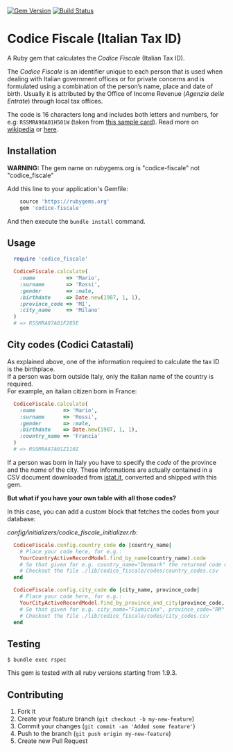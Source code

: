 [![Gem Version](https://badge.fury.io/rb/codice-fiscale.svg)](https://badge.fury.io/rb/codice-fiscale)
[![Build Status](https://travis-ci.org/topac/codice_fiscale.svg?branch=master)](https://travis-ci.org/topac/codice_fiscale)

# Codice Fiscale (Italian Tax ID)

A Ruby gem that calculates the *Codice Fiscale* (Italian Tax ID).

The *Codice Fiscale* is an identifier unique to each person that is used when dealing with Italian government offices or for private concerns and is formulated using a combination of the person’s name, place and date of birth.  Usually it is attributed by the Office of Income Revenue (*Agenzia delle Entrate*) through local tax offices.

The code is 16 characters long and includes both letters and numbers, for e.g: `RSSMRA90A01H501W` (taken from [this sample card](https://i.imgur.com/UVXKDX8.png)). Read more on [wikipedia](http://en.wikipedia.org/wiki/Italian_fiscal_code_card) or [here](https://itamcap.com/italian-tax-id).


## Installation

**WARNING:** The gem name on rubygems.org is "codice-fiscale" not "codice_fiscale"

Add this line to your application's Gemfile:
```ruby
    source 'https://rubygems.org'
    gem 'codice-fiscale'
```

And then execute the `bundle install` command.

## Usage

```ruby
  require 'codice_fiscale'

  CodiceFiscale.calculate(
    :name          => 'Mario',
    :surname       => 'Rossi',
    :gender        => :male,
    :birthdate     => Date.new(1987, 1, 1),
    :province_code => 'MI',
    :city_name     => 'Milano'
  )
  # => RSSMRA87A01F205E
```

## City codes (Codici Catastali)
As explained above, one of the information required to calculate the tax ID is the birthplace.  
If a person was born outside Italy, only the italian name of the country is required.  
For example, an italian citizen born in France:

```ruby
  CodiceFiscale.calculate(
    :name         => 'Mario', 
    :surname      => 'Rossi', 
    :gender       => :male, 
    :birthdate    => Date.new(1987, 1, 1), 
    :country_name => 'Francia'
  )
  # => RSSMRA87A01Z110I
```

If a person was born in Italy you have to specify the *code* of the province and the *name* of the city. These informations are actually contained in a CSV 
document downloaded from [istat.it](http://www.istat.it/it/archivio/6789), converted and shipped with this gem.


**But what if you have your own table with all those codes?**

In this case, you can add a custom block that fetches the codes from your database:


*config/initializers/codice_fiscale_initializer.rb*:

```ruby
  CodiceFiscale.config.country_code do |country_name|
    # Place your code here, for e.g.:
    YourCountryActiveRecordModel.find_by_name(country_name).code
    # So that given for e.g. country_name="Denmark" the returned code must be "Z107"
    # Checkout the file ./lib/codice_fiscale/codes/country_codes.csv
  end

  CodiceFiscale.config.city_code do |city_name, province_code|
    # Place your code here, for e.g.:
    YourCityActiveRecordModel.find_by_province_and_city(province_code, city_name).code
    # So that given for e.g. city_name="Fiumicino", province_code="RM" the returned code must be "M297"
    # Checkout the file ./lib/codice_fiscale/codes/city_codes.csv
  end
```


## Testing

    $ bundle exec rspec

This gem is tested with all ruby versions starting from 1.9.3.

## Contributing

1. Fork it
2. Create your feature branch (`git checkout -b my-new-feature`)
3. Commit your changes (`git commit -am 'Added some feature'`)
4. Push to the branch (`git push origin my-new-feature`)
5. Create new Pull Request

